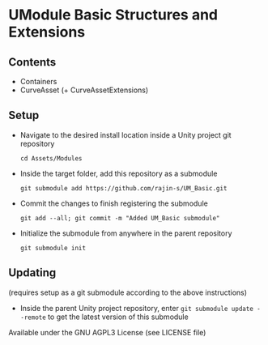# UModule Basic Structures and Extensions

## Contents
- Containers
- CurveAsset (+ CurveAssetExtensions)

## Setup
- Navigate to the desired install location inside a Unity project git repository

  `cd Assets/Modules`
- Inside the target folder, add this repository as a submodule

  `git submodule add https://github.com/rajin-s/UM_Basic.git`
- Commit the changes to finish registering the submodule

  `git add --all; git commit -m "Added UM_Basic submodule"`
- Initialize the submodule from anywhere in the parent repository

  `git submodule init`

## Updating
(requires setup as a git submodule according to the above instructions)
- Inside the parent Unity project repository, enter
  `git submodule update --remote`
  to get the latest version of this submodule

Available under the GNU AGPL3 License (see LICENSE file)